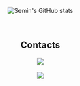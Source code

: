 
<div align="center">
  
![Semin's GitHub stats](https://github-readme-stats.vercel.app/api?username=anuraghazra&show_icons=true&theme=transparent)

<br>
<h2 align="center">Contacts</h3>
<div align="center">
<a href="[https://www.instagram.com/jung0_n_/](https://www.instagram.com/ss__m1n_?igsh=bnU4d2ViMm0wa3Nh&utm_source=qr)" target="_blank"><img src="https://img.shields.io/badge/ss__m1n_-FFFFFF?style=flat-square&logo=Instagram&logoColor=000000"/></a><br><br>
<a href="https://hits.seeyoufarm.com"><img src="https://hits.seeyoufarm.com/api/count/incr/badge.svg?url=https%3A%2F%2Fgithub.com%2FEUNSEMIN&count_bg=%23D5D3CF&title_bg=%23707070&icon=&icon_color=%23E7E7E7&title=hits&edge_flat=false"/></a>
</div>
<br>
